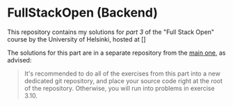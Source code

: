 # FullStackOpen (Backend)

This repository contains my solutions for *part 3* of the "Full Stack Open" course by the University of Helsinki, hosted at []

The solutions for this part are in a separate repository from the [main one](https://github.com/Tizzz-555/full-stack-open), as advised:

>It's recommended to do all of the exercises from this part into a new dedicated git repository, and place your source code right at the root of the repository. Otherwise, you will run into problems in exercise 3.10.
